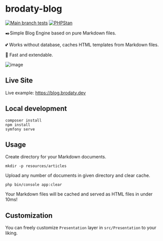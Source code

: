 # brodaty-blog
[![Main branch tests](https://github.com/sebastianluczak/brodaty-blog/actions/workflows/symfony.yml/badge.svg)](https://github.com/sebastianluczak/brodaty-blog/actions/workflows/symfony.yml)
[![PHPStan](https://img.shields.io/badge/PHPStan-level%209-brightgreen.svg?style=flat)]()


✒️Simple Blog Engine based on pure Markdown files. 

💕 Works without database, caches HTML templates from Markdown files. 

🚀 Fast and extendable.

![image](https://user-images.githubusercontent.com/1628839/190449430-e0601861-68fe-40e3-a1e1-572b63a5032e.png)

## Live Site

Live example: https://blog.brodaty.dev

## Local development

```shell
composer install
npm install
symfony serve
```

## Usage

Create directory for your Markdown documents.

```shell
mkdir -p resources/articles
```

Upload any number of documents in given directory and clear cache.

```shell
php bin/console app:clear
```

Your Markdown files will be cached and served as HTML files in under 10ms!

## Customization

You can freely customize `Presentation` layer in `src/Presentation` to your liking.